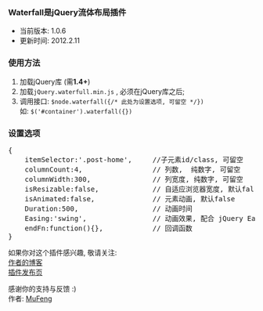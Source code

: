 ﻿<h3>Waterfall是jQuery流体布局插件</h3>
<ul>
<li>当前版本: 1.0.6<br /></li>
<li>更新时间: 2012.2.11</li>
</ul>
<h3>使用方法</h3>
<ol>
<li>加载jQuery库 (需<strong>1.4+</strong>)</li>
<li>加载<code>jQuery.waterfull.min.js</code> , 必须在jQuery库之后;</li>
<li>调用接口: <code>$node.waterfall({/* 此处为设置选项, 可留空 */})</code><br>
如: <code>$('#container').waterfall({})</code>
</li>
</ol>
<h3>设置选项</h3>
<div class="highlight">
<pre><span class="p">{</span>
    <span class="nx">itemSelector</span><span class="o">:</span><span class="mf">'.post-home'</span><span class="p">,</span>     <span class="c1">//子元素id/class, 可留空</span>
    <span class="nx">columnCount</span><span class="o">:</span><span class="mi">4</span><span class="p">,</span>         		 <span class="c1">// 列数,  纯数字, 可留空</span>
    <span class="nx">columnWidth</span><span class="o">:</span><span class="mi">300</span><span class="p">,</span>       		 <span class="c1">// 列宽度, 纯数字, 可留空</span>
    <span class="nx">isResizable</span><span class="o">:</span><span class="mi">false</span><span class="p">,</span>      	     <span class="c1">// 自适应浏览器宽度, 默认false</span>
    <span class="nx">isAnimated</span><span class="o">:</span><span class="s1">false</span><span class="p">,</span>              <span class="c1">// 元素动画, 默认false</span>
    <span class="nx">Duration</span><span class="o">:</span><span class="s1">500</span><span class="p">,</span>                  <span class="c1">// 动画时间</span>
    <span class="nx">Easing</span><span class="o">:</span><span class="s1">'swing'</span><span class="p">,</span>                <span class="c1">// 动画效果, 配合 jQuery Easing Plugin 使用</span>
    <span class="nx">endFn</span><span class="o">:</span><span class="s1">function(){}</span><span class="p">,</span>            <span class="c1">// 回调函数</span>
<span class="p">}</span></pre>
</div>
<p>如果你对这个插件感兴趣, 敬请关注:<br /><a href="http://mufeng.me">作者的博客</a><br /><a href="http://mufeng.me/waterfall.html">插件发布页</a><br /></p>
<p>感谢你的支持与反馈 :)<br />作者: <a href="http://mufeng.me">MuFeng</a></p>